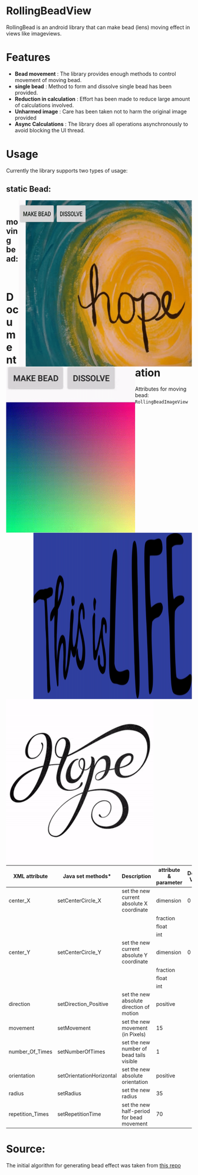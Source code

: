 # RollingBeadView
RollingBead is an android library that can make bead (lens) moving effect in views like imageviews.

# Features
- <b>Bead movement</b> : The library provides enough methods to control movement of moving bead.
- <b>single bead</b> : Method to form and dissolve single bead has been provided.
- <b>Reduction in calculation</b> : Effort has been made to reduce large amount of calculations involved.
- <b>Unharmed image</b> : Care has been taken not to harm the original image provided
- <b>Async Calculations</b> : The library does all operations asynchronously to avoid blocking the UI thread.

# Usage
Currently the library supports two types of usage:

## static Bead:
<img src="/sample/hope_static.gif" align="right" height="450" width="470">
<img src="/sample/colors.gif" align="left" height="450" width="350">
<br>

## moving bead:

<img src="/sample/life_1.gif" align="right" width="430" height="450">
<img src="/sample/hope.gif" align="left" width="400" height="450">
<br>

# Documentation

Attributes for moving bead: `RollingBeadImageView`

|XML attribute   |Java set methods*          |Description                                  |attribute & parameter|Default Value |
|----------------|--------------------------|----------------------------------------------|-------------------|--------------|
|center_X        |setCenterCircle_X         | set the new current absolute X coordinate    |dimension            |0                 |
|                |                          |                                              |fraction                  |
|                |                          |                                              |float                   |
|                |                          |                                              |int                   |
|center_Y        |setCenterCircle_Y         | set the new current absolute Y coordinate    |dimension|0|
|                |                          |                                              |fraction                  |
|                |                          |                                              |float                   |
|                |                          |                                              |int                   |
|direction       |setDirection_Positive     | set the new absolute direction of motion     |positive           |
|movement        |setMovement               | set the new movement (in Pixels)             |15           |
|number_Of_Times |setNumberOfTimes          | set the new number of bead tails visible     |1           |
|orientation     |setOrientationHorizontal  | set the new absolute orientation             |positive           |
|radius          |setRadius                 | set the new radius                           |35           |
|repetition_Times|setRepetitionTime         | set the new half-period for bead movement    |70           |

# Source:
The initial algorithm for generating bead effect was taken from [this repo](https://github.com/ArashPartow/bitmap#simple-example-5---magnifying-lens-distortion)
